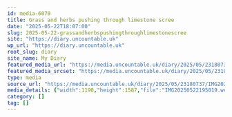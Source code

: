 ```yaml
---
id: media-6070
title: Grass and herbs pushing through limestone scree
date: "2025-05-22T18:07:00"
slug: 2025-05-22-grassandherbspushingthroughlimestonescree
site: "https://diary.uncountable.uk"
wp_url: "https://diary.uncountable.uk"
root_slug: diary
site_name: My Diary
featured_media_url: "https://media.uncountable.uk/diary/2025/05/23180737/IMG20250522195019.webp"
featured_media_srcset: "https://media.uncountable.uk/diary/2025/05/23180737/IMG20250522195019-225x300.webp 225w, https://media.uncountable.uk/diary/2025/05/23180737/IMG20250522195019-768x1024.webp 768w, https://media.uncountable.uk/diary/2025/05/23180737/IMG20250522195019-150x150.webp 150w, https://media.uncountable.uk/diary/2025/05/23180737/IMG20250522195019-480x640.webp 480w, https://media.uncountable.uk/diary/2025/05/23180737/IMG20250522195019.webp 1190w"
type: media
source_url: "https://media.uncountable.uk/diary/2025/05/23180737/IMG20250522195019.webp"
media_details: {"width":1190,"height":1587,"file":"IMG20250522195019.webp","filesize":145352,"sizes":{"medium":{"file":"IMG20250522195019-225x300.webp","width":225,"height":300,"filesize":35656,"mime_type":"image/webp","source_url":"https://media.uncountable.uk/diary/2025/05/23180737/IMG20250522195019-225x300.webp"},"large":{"file":"IMG20250522195019-768x1024.webp","width":768,"height":1024,"filesize":255904,"mime_type":"image/webp","source_url":"https://media.uncountable.uk/diary/2025/05/23180737/IMG20250522195019-768x1024.webp"},"thumbnail":{"file":"IMG20250522195019-150x150.webp","width":150,"height":150,"filesize":15844,"mime_type":"image/webp","source_url":"https://media.uncountable.uk/diary/2025/05/23180737/IMG20250522195019-150x150.webp"},"mobwidth":{"file":"IMG20250522195019-480x640.webp","width":480,"height":640,"filesize":126064,"mime_type":"image/webp","source_url":"https://media.uncountable.uk/diary/2025/05/23180737/IMG20250522195019-480x640.webp"},"full":{"file":"IMG20250522195019.webp","width":1190,"height":1587,"mime_type":"image/webp","source_url":"https://media.uncountable.uk/diary/2025/05/23180737/IMG20250522195019.webp"}},"image_meta":{"aperture":"0","credit":"","camera":"","caption":"","created_timestamp":"0","copyright":"","focal_length":"0","iso":"0","shutter_speed":"0","title":"","orientation":"0","keywords":[]}}
category: []
tag: []
---
```


